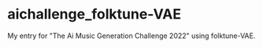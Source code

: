 # aichallenge_folktune-VAE
My entry for "The Ai Music Generation Challenge 2022" using folktune-VAE.
